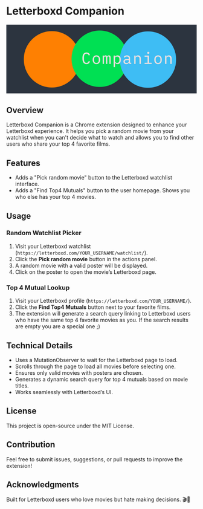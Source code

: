 # Letterboxd Companion

![Letterboxd Companion Logo](src/assets/Banner.png)

## Overview

Letterboxd Companion is a Chrome extension designed to enhance your Letterboxd experience. It helps you pick a random movie from your watchlist when you can't decide what to watch and allows you to find other users who share your top 4 favorite films.

## Features

- Adds a "Pick random movie" button to the Letterboxd watchlist interface.
- Adds a "Find Top4 Mutuals" button to the user homepage. Shows you who else has your top 4 movies.

## Usage

### Random Watchlist Picker

1. Visit your Letterboxd watchlist (`https://letterboxd.com/YOUR_USERNAME/watchlist/`).
2. Click the **Pick random movie** button in the actions panel.
3. A random movie with a valid poster will be displayed.
4. Click on the poster to open the movie’s Letterboxd page.

### Top 4 Mutual Lookup

1. Visit your Letterboxd profile (`https://letterboxd.com/YOUR_USERNAME/`).
2. Click the **Find Top4 Mutuals** button next to your favorite films.
3. The extension will generate a search query linking to Letterboxd users who have the same top 4 favorite movies as you. If the search results are empty you are a special one ;)

## Technical Details

- Uses a MutationObserver to wait for the Letterboxd page to load.
- Scrolls through the page to load all movies before selecting one.
- Ensures only valid movies with posters are chosen.
- Generates a dynamic search query for top 4 mutuals based on movie titles.
- Works seamlessly with Letterboxd’s UI.

## License

This project is open-source under the MIT License.

## Contribution

Feel free to submit issues, suggestions, or pull requests to improve the extension!

## Acknowledgments

Built for Letterboxd users who love movies but hate making decisions. 🎬🍿
